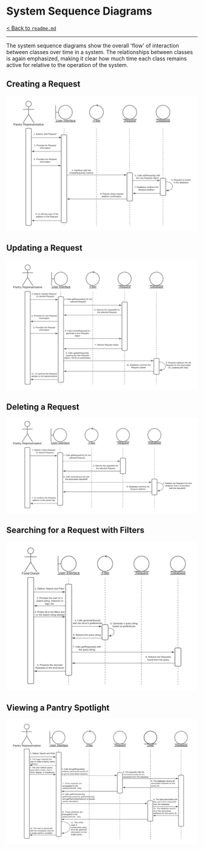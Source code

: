 # System Sequence Diagrams
[< Back to `readme.md`](../../readme.md)
<hr>

The system sequence diagrams show the overall 'flow' of interaction between classes over time in a system. The relationships between classes is again emphasized, making it clear how much time each class remains active for relative to the operation of the system.

## Creating a Request
![SSD for Creating a Request](../uml/System-Sequence-Diagrams/SSD-Create-Request.png)

## Updating a Request
![SSD for Updating a Request](../uml/System-Sequence-Diagrams/SSD-Update-Request.png)

## Deleting a Request
![SSD for Deleting a Request](../uml/System-Sequence-Diagrams/SSD-Delete-Request.png)

## Searching for a Request with Filters
![SSD for Searching for a Request with Filters](../uml/System-Sequence-Diagrams/SSD-Search-Filter-Request.png)

## Viewing a Pantry Spotlight
![Viewing a Pantry Spotlight](../uml/System-Sequence-Diagrams/SSD-View-Pantry-Spotlight.png)